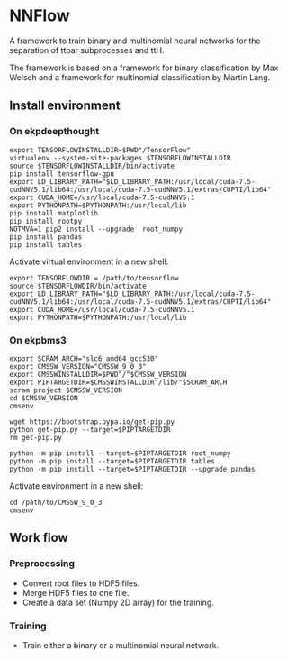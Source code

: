 # NNFlow

A framework to train binary and multinomial neural networks for the separation of ttbar subprocesses and ttH.

The framework is based on a framework for binary classification by Max Welsch and a framework for multinomial classification by Martin Lang.


## Install environment
### On ekpdeepthought

```
export TENSORFLOWINSTALLDIR=$PWD"/TensorFlow"
virtualenv --system-site-packages $TENSORFLOWINSTALLDIR
source $TENSORFLOWINSTALLDIR/bin/activate
pip install tensorflow-gpu
export LD_LIBRARY_PATH="$LD_LIBRARY_PATH:/usr/local/cuda-7.5-cudNNV5.1/lib64:/usr/local/cuda-7.5-cudNNV5.1/extras/CUPTI/lib64"
export CUDA_HOME=/usr/local/cuda-7.5-cudNNV5.1
export PYTHONPATH=$PYTHONPATH:/usr/local/lib
pip install matplotlib
pip install rootpy
NOTMVA=1 pip2 install --upgrade  root_numpy
pip install pandas
pip install tables
```

Activate virtual environment in a new shell:
```
export TENSORFLOWDIR = /path/to/tensorflow
source $TENSORFLOWDIR/bin/activate
export LD_LIBRARY_PATH="$LD_LIBRARY_PATH:/usr/local/cuda-7.5-cudNNV5.1/lib64:/usr/local/cuda-7.5-cudNNV5.1/extras/CUPTI/lib64"
export CUDA_HOME=/usr/local/cuda-7.5-cudNNV5.1
export PYTHONPATH=$PYTHONPATH:/usr/local/lib
```


### On ekpbms3

```
export SCRAM_ARCH="slc6_amd64_gcc530"
export CMSSW_VERSION="CMSSW_9_0_3"
export CMSSWINSTALLDIR=$PWD"/"$CMSSW_VERSION
export PIPTARGETDIR=$CMSSWINSTALLDIR"/lib/"$SCRAM_ARCH
scram project $CMSSW_VERSION
cd $CMSSW_VERSION
cmsenv

wget https://bootstrap.pypa.io/get-pip.py
python get-pip.py --target=$PIPTARGETDIR
rm get-pip.py

python -m pip install --target=$PIPTARGETDIR root_numpy
python -m pip install --target=$PIPTARGETDIR tables
python -m pip install --target=$PIPTARGETDIR --upgrade pandas
```

Activate environment in a new shell:
```
cd /path/to/CMSSW_9_0_3
cmsenv
```


## Work flow
### Preprocessing
- Convert root files to HDF5 files.
- Merge HDF5 files to one file.
- Create a data set (Numpy 2D array) for the training.

### Training
- Train either a binary or a multinomial neural network.
